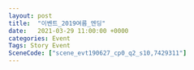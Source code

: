 ```yaml
---
layout: post
title:  "이벤트_2019여름_엔딩"
date:   2021-03-29 11:00:00 +0000
categories: Event
Tags: Story Event
SceneCode: ["scene_evt190627_cp0_q2_s10,7429311"]
---
```

